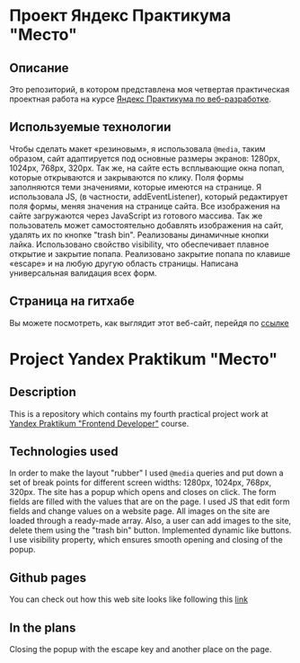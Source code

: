 # Проект Яндекс Практикума "Место"

## Описание

Это репозиторий, в котором представлена моя четвертая практическая проектная работа на курсе [Яндекс Практикума по веб-разработке](https://practicum.yandex.ru/web/).
## Используемые технологии

Чтобы сделать макет «резиновым», я использовала `@media`, таким образом, сайт адаптируется под основные размеры экранов: 1280px, 1024px, 768px, 320px. Так же, на сайте есть всплывающие окна попап, которые открываются и закрываются по клику. Поля формы заполняются теми значениями, которые имеются на странице. Я использовала JS, (в частности, addEventListener), который редактирует поля формы, меняя значения на странице сайта. Все изображения на сайте загружаются через JavaScript из готового массива. Так же пользователь может самостоятельно добавлять изображения на сайт, удалять их по кнопке "trash bin". Реализованы динамичные кнопки лайка. Использовано свойство visibility, что обеспечивает плавное открытие и закрытие попапа.
Реализовано закрытие попапа по клавише «escape» и на любую другую область страницы.
Написана универсальная валидация всех форм.
## Страница на гитхабе

Вы можете посмотреть, как выглядит этот веб-сайт, перейдя по [ссылке](https://vybegalo.github.io/mesto/)



# Project Yandex Praktikum "Место"

## Description

This is a repository which contains my fourth practical project work at [Yandex Praktikum "Frontend Developer"](https://practicum.yandex.ru/web/) course.
## Technologies used

In order to make the layout "rubber" I used `@media` queries and put down a set of break points for different screen widths: 1280px, 1024px, 768px, 320px. The site has a popup which opens and closes on click. The form fields are filled with the values that are on the page. I used JS that edit form fields and change values on a website page. All images on the site are loaded through a ready-made array. Also, a user can add images to the site, delete them using the "trash bin" button. Implemented dynamic like buttons. I use visibility property, which ensures smooth opening and closing of the popup.
## Github pages

You can check out how this web site looks like following this [link](https://vybegalo.github.io/mesto/)

## In the plans

Closing the popup with the escape key and another place on the page.



